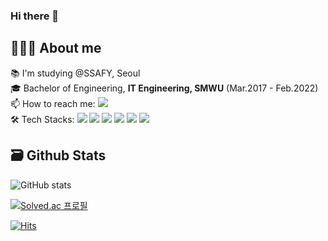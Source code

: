 ### Hi there 👋

## 👩🏻‍💻 About me
📚 I'm studying @SSAFY, Seoul<br/>
🎓 Bachelor of Engineering, **IT Engineering, SMWU** (Mar.2017 - Feb.2022)<br/>
📫 How to reach me: <img src="https://img.shields.io/badge/kkyul17@naver.com-EA4335?style=flat-square&logo=Gmail&logoColor=white"/><br/>
🛠 Tech Stacks: <a><img src="https://img.shields.io/badge/Java-007396?style=flat-square&logo=Java&logoColor=white"/> <img src="https://img.shields.io/badge/Python-3766AB?style=flat-square&logo=Python&logoColor=white"/> <img src="https://img.shields.io/badge/Spring-6DB33F?style=flat-square&logo=Spring&logoColor=white"/> <img src="https://img.shields.io/badge/Spring Boot-6DB33F?style=flat-square&logo=SpringBoot&logoColor=white"/> <img src="https://img.shields.io/badge/MySQL-4479A1?style=flat-square&logo=MySQL&logoColor=white"/> <img src="https://img.shields.io/badge/AWS-232F3E?style=flat-square&logo=Amazon AWS&logoColor=white"/></a>

## 🗃️ Github Stats
![GitHub stats](https://github-readme-stats.vercel.app/api?username=kyurimki&theme=midnight-purple&show_icons=true)

[![Solved.ac
프로필](http://mazassumnida.wtf/api/mini/generate_badge?boj={kkyul17})](https://solved.ac/{kkyul17})

[![Hits](https://hits.seeyoufarm.com/api/count/incr/badge.svg?url=https%3A%2F%2Fgithub.com%2Fkyurimki%2Fhit-counter&count_bg=%239F3DC8&title_bg=%235A5A5A&icon=github.svg&icon_color=%23E7E7E7&title=hits&edge_flat=false)](https://hits.seeyoufarm.com)
